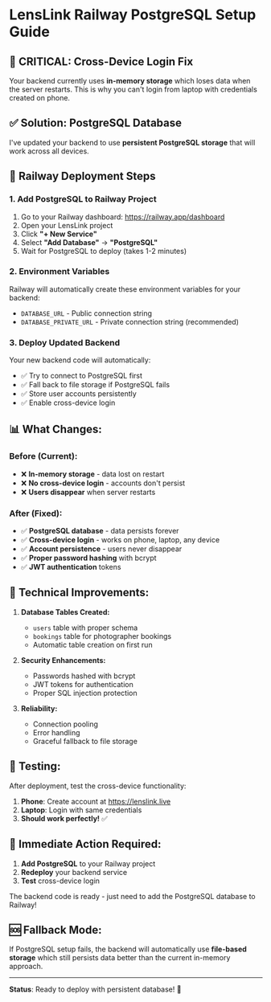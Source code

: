 # LensLink Railway PostgreSQL Setup Guide

## 🎯 CRITICAL: Cross-Device Login Fix

Your backend currently uses **in-memory storage** which loses data when the server restarts. This is why you can't login from laptop with credentials created on phone.

## ✅ Solution: PostgreSQL Database

I've updated your backend to use **persistent PostgreSQL storage** that will work across all devices.

## 🚀 Railway Deployment Steps

### 1. Add PostgreSQL to Railway Project

1. Go to your Railway dashboard: https://railway.app/dashboard
2. Open your LensLink project
3. Click **"+ New Service"**
4. Select **"Add Database"** → **"PostgreSQL"**
5. Wait for PostgreSQL to deploy (takes 1-2 minutes)

### 2. Environment Variables

Railway will automatically create these environment variables for your backend:
- `DATABASE_URL` - Public connection string
- `DATABASE_PRIVATE_URL` - Private connection string (recommended)

### 3. Deploy Updated Backend

Your new backend code will automatically:
- ✅ Try to connect to PostgreSQL first
- ✅ Fall back to file storage if PostgreSQL fails
- ✅ Store user accounts persistently
- ✅ Enable cross-device login

## 📊 What Changes:

### Before (Current):
- ❌ **In-memory storage** - data lost on restart
- ❌ **No cross-device login** - accounts don't persist
- ❌ **Users disappear** when server restarts

### After (Fixed):
- ✅ **PostgreSQL database** - data persists forever
- ✅ **Cross-device login** - works on phone, laptop, any device
- ✅ **Account persistence** - users never disappear
- ✅ **Proper password hashing** with bcrypt
- ✅ **JWT authentication** tokens

## 🔧 Technical Improvements:

1. **Database Tables Created:**
   - `users` table with proper schema
   - `bookings` table for photographer bookings
   - Automatic table creation on first run

2. **Security Enhancements:**
   - Passwords hashed with bcrypt
   - JWT tokens for authentication
   - Proper SQL injection protection

3. **Reliability:**
   - Connection pooling
   - Error handling
   - Graceful fallback to file storage

## 🧪 Testing:

After deployment, test the cross-device functionality:

1. **Phone**: Create account at https://lenslink.live
2. **Laptop**: Login with same credentials
3. **Should work perfectly!** ✅

## 📱 Immediate Action Required:

1. **Add PostgreSQL** to your Railway project
2. **Redeploy** your backend service
3. **Test** cross-device login

The backend code is ready - just need to add the PostgreSQL database to Railway!

## 🆘 Fallback Mode:

If PostgreSQL setup fails, the backend will automatically use **file-based storage** which still persists data better than the current in-memory approach.

---

**Status**: Ready to deploy with persistent database! 🚀
